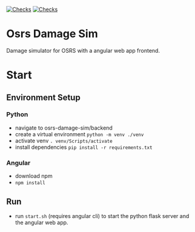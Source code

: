 [![Checks](https://github.com/Maurits825/osrs-damage-sim/actions/workflows/osrs-dmg-sim.yml/badge.svg)](https://github.com/Maurits825/osrs-damage-sim/actions/workflows/osrs-dmg-sim.yml) [![Checks](https://github.com/Maurits825/osrs-damage-sim/actions/workflows/osrs-dmg-sim-web-app.yml/badge.svg)](https://github.com/Maurits825/osrs-damage-sim/actions/workflows/osrs-dmg-sim-web-app.yml)

# Osrs Damage Sim
Damage simulator for OSRS with a angular web app frontend.

# Start

## Environment Setup
### Python
- navigate to osrs-damage-sim/backend
- create a virtual environment `python -m venv ./venv`
- activate venv `. venv/Scripts/activate`
- install dependencies `pip install -r requirements.txt`

### Angular
- download npm
- `npm install`

## Run
- run `start.sh` (requires angular cli) to start the python flask server and the angular web app.

